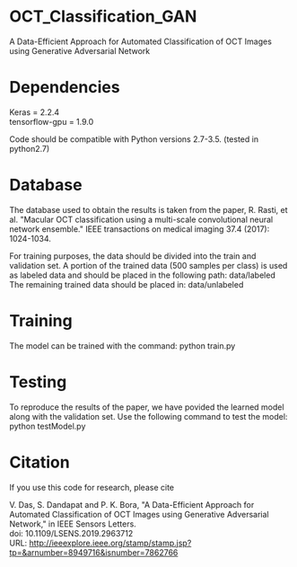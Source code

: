 # OCT_Classification_GAN
A Data-Efficient Approach for Automated Classification of OCT Images using Generative Adversarial Network

# Dependencies
Keras = 2.2.4 <br>
tensorflow-gpu = 1.9.0

Code should be compatible with Python versions 2.7-3.5. (tested in python2.7)

# Database
The database used to obtain the results is taken from the paper, R. Rasti, et al. "Macular OCT classification using a multi-scale convolutional neural network ensemble." IEEE transactions on medical imaging 37.4 (2017): 1024-1034.

For training purposes, the data should be divided into the train and validation set. A portion of the trained data (500 samples per class) is used as labeled data and should be placed in the following path: data/labeled <br>
The remaining trained data should be placed in: data/unlabeled

# Training 
The model can be trained with the command:
python train.py

# Testing
To reproduce the results of the paper, we have povided the learned model along with the validation set.
Use the following command to test the model:
python testModel.py

# Citation
If you use this code for research, please cite

V. Das, S. Dandapat and P. K. Bora, "A Data-Efficient Approach for Automated Classification of OCT Images using Generative Adversarial Network," in IEEE Sensors Letters. <br>
doi: 10.1109/LSENS.2019.2963712  <br>
URL: http://ieeexplore.ieee.org/stamp/stamp.jsp?tp=&arnumber=8949716&isnumber=7862766
